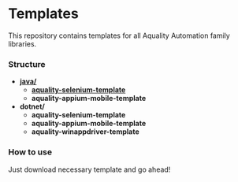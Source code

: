 # Templates

This repository contains templates for all Aquality Automation family libraries.

### Structure

- [**java/**](./java)
  - [**aquality-selenium-template**](./java/aquality-selenium-template)
  - **aquality-appium-mobile-template**
- **dotnet/**
  - **aquality-selenium-template**
  - **aquality-appium-mobile-template**
  - **aquality-winappdriver-template**

### How to use

Just download necessary template and go ahead!
